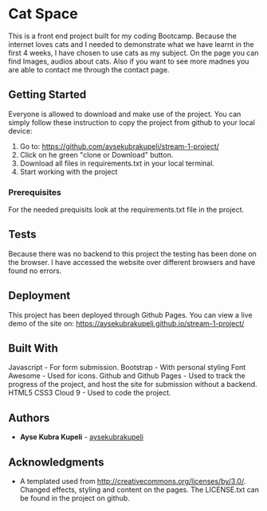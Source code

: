 # Cat Space

This is a front end project built for my coding Bootcamp. Because the internet loves cats and I needed to demonstrate what we have learnt in the first 4 weeks, I have chosen to use cats as my subject. On the page you can find Images, audios about cats. Also if you want to see more madnes you are able to contact me through the contact page. 

## Getting Started

Everyone is allowed to download and make use of the project. You can simply follow these instruction to copy the project from github to your local device: 

1. Go to: https://github.com/aysekubrakupeli/stream-1-project/
2. Click on he green "clone or Download" button. 
3. Download all files in requirements.txt in your local terminal. 
4. Start working with the project

### Prerequisites

For the needed prequisits look at the requirements.txt file in the project.


## Tests

Because there was no backend to this project the testing has been done on the browser. I have accessed the website over different browsers and have found no errors. 

## Deployment

This project has been deployed through Github Pages. You can view a live demo of the site on: https://aysekubrakupeli.github.io/stream-1-project/

## Built With

Javascript - For form submission.
Bootstrap - With personal styling
Font Awesome - Used for icons.
Github and Github Pages - Used to track the progress of the project, and host the site for submission without a backend.
HTML5
CSS3
Cloud 9 - Used to code the project.

## Authors

* **Ayse Kubra Kupeli** - [aysekubrakupeli](https://github.com/aysekubrakupeli)

## Acknowledgments

* A templated used from http://creativecommons.org/licenses/by/3.0/. Changed effects, styling and content on the pages. The LICENSE.txt can be found in the project on github. 


